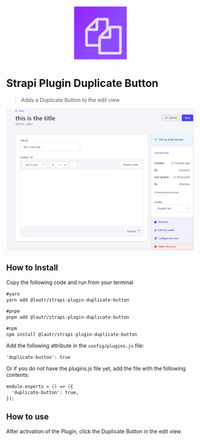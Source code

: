 <div align="center" width="150px">
  <img style="width: 150px; height: auto;" src="doc/logo-128.png" alt="Logo - Strapi Duplicate Button" />
</div>

# Strapi Plugin Duplicate Button
> Adds a Duplicate Button to the edit view

![](doc/screen.jpg)

## How to Install

Copy the following code and run from your terminal

```
#yarn
yarn add @lautr/strapi-plugin-duplicate-button
```
```
#pnpm
pnpm add @lautr/strapi-plugin-duplicate-button
```
```
#npm
npm install @lautr/strapi-plugin-duplicate-button
```

Add the following attribute in the `config/plugins.js` file:
```
'duplicate-button': true
```
Or if you do not have the plugins.js file yet, add the file with the following contents:
```
module.exports = () => ({
  'duplicate-button': true,
});
```

## How to use
After activation of the Plugin, click the Duplicate Button in the edit view.
